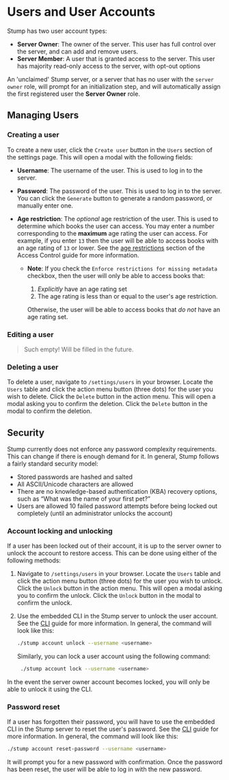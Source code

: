 # Users and User Accounts

Stump has two user account types:

- **Server Owner**: The owner of the server. This user has full control over the server, and can add and remove users.
- **Server Member**: A user that is granted access to the server. This user has majority read-only access to the server, with opt-out options

An 'unclaimed' Stump server, or a server that has no user with the `server owner` role, will prompt for an initialization step, and will automatically assign the first registered user the **Server Owner** role.

## Managing Users

### Creating a user

To create a new user, click the `Create user` button in the `Users` section of the settings page. This will open a modal with the following fields:

- **Username**: The username of the user. This is used to log in to the server.
- **Password**: The password of the user. This is used to log in to the server. You can click the `Generate` button to generate a random password, or manually enter one.
- **Age restriction**: The _optional_ age restriction of the user. This is used to determine which books the user can access. You may enter a number corresponding to the **maximum** age rating the user can access. For example, if you enter `13` then the user will be able to access books with an age rating of `13` or lower. See the [age restrictions](/guides/access-control#age-restrictions) section of the Access Control guide for more information.

  - **Note**: If you check the `Enforce restrictions for missing metadata` checkbox, then the user will only be able to access books that:

    1. _Explicitly_ have an age rating set
    2. The age rating is less than or equal to the user's age restriction.

    Otherwise, the user will be able to access books that _do not_ have an age rating set.

### Editing a user

> Such empty! Will be filled in the future.

### Deleting a user

To delete a user, navigate to `/settings/users` in your browser. Locate the `Users` table and click the action menu button (three dots) for the user you wish to delete. Click the `Delete` button in the action menu. This will open a modal asking you to confirm the deletion. Click the `Delete` button in the modal to confirm the deletion.

## Security

Stump currently does not enforce any password complexity requirements. This can change if there is enough demand for it. In general, Stump follows a fairly standard security model:

- Stored passwords are hashed and salted
- All ASCII/Unicode characters are allowed
- There are no knowledge-based authentication (KBA) recovery options, such as “What was the name of your first pet?”
- Users are allowed 10 failed password attempts before being locked out completely (until an administrator unlocks the account)

### Account locking and unlocking

If a user has been locked out of their account, it is up to the server owner to unlock the account to restore access. This can be done using either of the following methods:

1. Navigate to `/settings/users` in your browser. Locate the `Users` table and click the action menu button (three dots) for the user you wish to unlock. Click the `Unlock` button in the action menu. This will open a modal asking you to confirm the unlock. Click the `Unlock` button in the modal to confirm the unlock.
2. Use the embedded CLI in the Stump server to unlock the user account. See the [CLI](/guides/cli) guide for more information. In general, the command will look like this:

   ```bash
   ./stump account unlock --username <username>
   ```

   Similarly, you can lock a user account using the following command:

   ```bash
    ./stump account lock --username <username>
   ```

In the event the server owner account becomes locked, you will only be able to unlock it using the CLI.

### Password reset

If a user has forgotten their password, you will have to use the embedded CLI in the Stump server to reset the user's password. See the [CLI](/guides/cli) guide for more information. In general, the command will look like this:

```bash
./stump account reset-password --username <username>
```

It will prompt you for a new password with confirmation. Once the password has been reset, the user will be able to log in with the new password.
